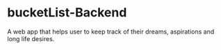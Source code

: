 # bucketList-Backend
A web app that helps user to keep track of their dreams, aspirations and long life desires.

